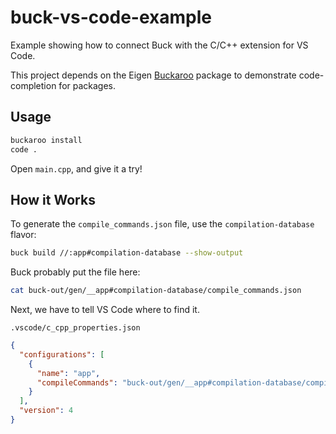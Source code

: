 # buck-vs-code-example

Example showing how to connect Buck with the C/C++ extension for VS Code.

This project depends on the Eigen [Buckaroo](https://buckaroo.pm) package to demonstrate code-completion for packages.

## Usage

```bash
buckaroo install
code .
```

Open `main.cpp`, and give it a try!

## How it Works

To generate the `compile_commands.json` file, use the `compilation-database` flavor:

```bash
buck build //:app#compilation-database --show-output
```

Buck probably put the file here:

```bash
cat buck-out/gen/__app#compilation-database/compile_commands.json
```

Next, we have to tell VS Code where to find it.

`.vscode/c_cpp_properties.json`

```json
{
  "configurations": [
    {
      "name": "app",
      "compileCommands": "buck-out/gen/__app#compilation-database/compile_commands.json"
    }
  ],
  "version": 4
}
```
